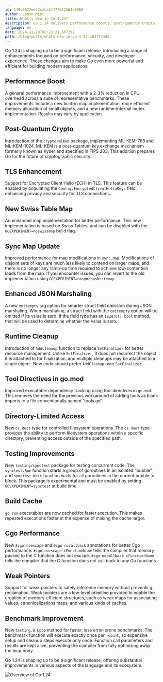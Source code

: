 ```yaml
---
id: 149c0672eec2caba57477612564e9368
author: Lemon Mint
title: What's New in Go 1.24?
description: Go 1.24 delivers performance boosts, post-quantum crypto, TLS enhancements, & more, making it a significant release for modern app development.
language: en
date: 2024-12-20T00:23:21.60729Z
path: /blog/posts/whats-new-in-go-1-24-z83ff24d2
---
```


Go 1.24 is shaping up to be a significant release, introducing a range of enhancements focused on performance, security, and developer experience. These changes aim to make Go even more powerful and efficient for building modern applications.

## Performance Boost

A general performance improvement with a 2-3% reduction in CPU overhead across a suite of representative benchmarks. These improvements include a new built-in map implementation, more efficient memory allocation of small objects, and a new runtime-internal mutex implementation. Results may vary by application.

## Post-Quantum Crypto

Introduction of the `crypto/mlkem` package, implementing ML-KEM-768 and ML-KEM-1024. ML-KEM is a post-quantum key exchange mechanism formerly known as Kyber and specified in FIPS 203. This addition prepares Go for the future of cryptographic security.

## TLS Enhancement

Support for Encrypted Client Hello (ECH) in TLS. This feature can be enabled by populating the `Config.EncryptedClientHelloKeys` field, enhancing privacy and security for TLS connections.

## New Swiss Table Map

An enhanced map implementation for better performance. This new implementation is based on Swiss Tables, and can be disabled with the `GOEXPERIMENT=noswissmap` build flag.

## Sync Map Update

Improved performance for map modifications in `sync.Map`. Modifications of disjoint sets of keys are much less likely to contend on larger maps, and there is no longer any ramp-up time required to achieve low-contention loads from the map. If you encounter issues, you can revert to the old implementation using `GOEXPERIMENT=nosynchashtriemap`.

## Enhanced JSON Marshaling

A new `omitempty` tag option for smarter struct field omission during JSON marshaling. When marshaling, a struct field with the `omitempty` option will be omitted if its value is zero. If the field type has an `IsZero() bool` method, that will be used to determine whether the value is zero.

## Runtime Cleanup

Introduction of `AddCleanup` function to replace `SetFinalizer` for better resource management. Unlike `SetFinalizer`, it does not resurrect the object it is attached to for finalization, and multiple cleanups may be attached to a single object. New code should prefer `AddCleanup` over `SetFinalizer`.

## Tool Directives in go.mod

Improved executable dependency tracking using tool directives in `go.mod`. This removes the need for the previous workaround of adding tools as blank imports to a file conventionally named “tools.go”.

## Directory-Limited Access

New `os.Root` type for controlled filesystem operations. The `os.Root` type provides the ability to perform filesystem operations within a specific directory, preventing access outside of the specified path.

## Testing Improvements

New `testing/synctest` package for testing concurrent code. The `synctest.Run` function starts a group of goroutines in an isolated “bubble”, and `synctest.Wait` function waits for all goroutines in the current bubble to block. This package is experimental and must be enabled by setting `GOEXPERIMENT=synctest` at build time.

## Build Cache

`go run` executables are now cached for faster execution. This makes repeated executions faster at the expense of making the cache larger.

## Cgo Performance

New `#cgo noescape` and `#cgo nocallback` annotations for better Cgo performance. `#cgo noescape cFunctionName` tells the compiler that memory passed to the C function does not escape. `#cgo nocallback cFunctionName` tells the compiler that the C function does not call back to any Go functions.

## Weak Pointers

Support for weak pointers to safely reference memory without preventing reclamation. Weak pointers are a low-level primitive provided to enable the creation of memory-efficient structures, such as weak maps for associating values, canonicalizations maps, and various kinds of caches.

## Benchmark Improvement

New `testing.B.Loop` method for faster, less error-prone benchmarks. The benchmark function will execute exactly once per `-count`, so expensive setup and cleanup steps execute only once. Function call parameters and results are kept alive, preventing the compiler from fully optimizing away the loop body.

Go 1.24 is shaping up to be a significant release, offering substantial improvements in various aspects of the language and its ecosystem.

![Overview of Go 1.24](/assets/images/whats-new-in-go1.24/overview.webp)
